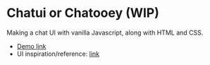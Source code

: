 # Chatui or Chatooey (WIP)

Making a chat UI with vanilla Javascript, along with HTML and CSS.

* [Demo link](https://chatui-phi.vercel.app/)
* UI inspiration/reference: [link](https://dribbble.com/shots/13971536-Chatbot-Concept-Book-A-Nutritionist/attachments/5584746?mode=media)
